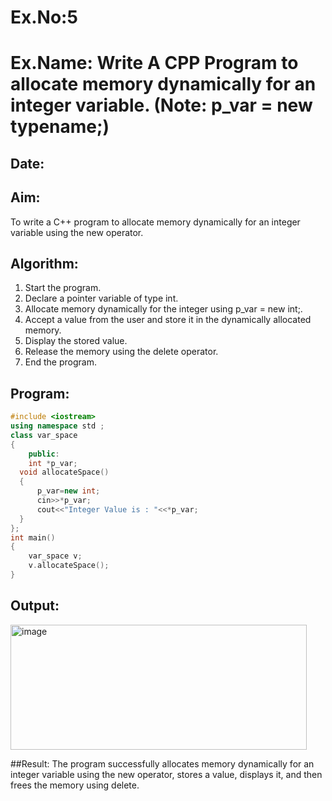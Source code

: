 # Ex.No:5
# Ex.Name: Write A CPP Program to allocate memory dynamically for an integer variable. (Note: p_var = new typename;)
## Date:
## Aim:
To write a C++ program to allocate memory dynamically for an integer variable using the new operator.

## Algorithm:
1. Start the program.
2. Declare a pointer variable of type int.
3. Allocate memory dynamically for the integer using p_var = new int;.
4. Accept a value from the user and store it in the dynamically allocated memory.
5. Display the stored value.
6. Release the memory using the delete operator.
7. End the program.

## Program:
```cpp
#include <iostream>
using namespace std ; 
class var_space
{
    public:
    int *p_var;
  void allocateSpace()
  {
      p_var=new int;
      cin>>*p_var;
      cout<<"Integer Value is : "<<*p_var;
  }
};
int main()
{
    var_space v;
    v.allocateSpace();
}
```



## Output:

<img width="474" height="200" alt="image" src="https://github.com/user-attachments/assets/44efc019-7cea-42b0-94b8-52ddf3d81548" />



##Result:
The program successfully allocates memory dynamically for an integer variable using the new operator, stores a value, displays it, and then frees the memory using delete.
